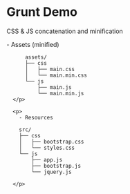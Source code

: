 # Grunt Demo

CSS & JS concatenation and minification

<p>
        - Assets (minified)
        
          assets/
          ├── css
          │   ├── main.css
          │   └── main.min.css
          └── js
              ├── main.js
              └── main.min.js
      </p>

      <p>
        - Resources

        src/
        ├── css
        │   ├── bootstrap.css
        │   └── styles.css
        └── js
            ├── app.js
            ├── bootstrap.js
            └── jquery.js

      </p>
